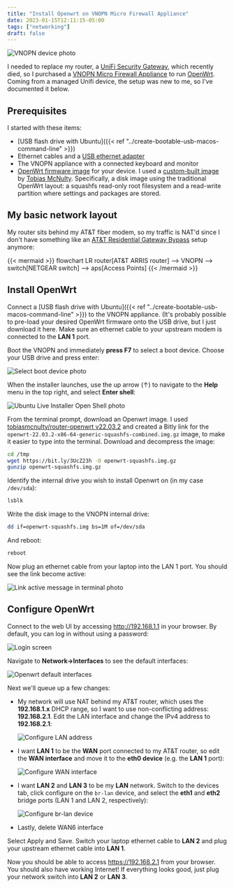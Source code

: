 ```yaml
---
title: "Install Openwrt on VNOPN Micro Firewall Appliance"
date: 2023-01-15T12:11:15-05:00
tags: ["networking"]
draft: false
---
```


![VNOPN device photo](vnopn.jpeg)

I needed to replace my router, a [UniFi Security Gateway](https://store.ui.com/products/unifi-security-gateway), which recently died, so I purchased a [VNOPN Micro Firewall Appliance](https://a.co/d/0fEIZwK) to run [OpenWrt](https://openwrt.org/). Coming from a managed Unifi device, the setup was new to me, so I've documented it below.

## Prerequisites

I started with these items:

* [USB flash drive with Ubuntu]({{< ref "../create-bootable-usb-macos-command-line" >}})
* Ethernet cables and a [USB ethernet adapter](https://a.co/d/bO4tqS5)
* The VNOPN appliance with a connected keyboard and monitor
* [OpenWrt firmware image](https://openwrt.org/start) for your device. I used a [custom-built image](tobiasmcnulty/router-openwrt) by [Tobias McNulty](https://tobiasmcnulty.com/). Specifically, a disk image using the traditional OpenWrt layout: a squashfs read-only root filesystem and a read-write partition where settings and packages are stored.

## My basic network layout

My router sits behind my AT&T fiber modem, so my traffic is NAT'd since I don't have something like an [AT&T Residential Gateway Bypass](https://github.com/jaysoffian/eap_proxy) setup anymore:

{{< mermaid >}}
flowchart LR
    router[AT&T ARRIS router] --> VNOPN --> switch[NETGEAR switch] --> aps[Access Points]
{{< /mermaid >}}

## Install OpenWrt

Connect a [USB flash drive with Ubuntu]({{< ref "../create-bootable-usb-macos-command-line" >}}) to the VNOPN appliance. (It's probably possible to pre-load your desired OpenWrt firmware onto the USB drive, but I just download it here. Make sure an ethernet cable to your upstream modem is connected to the **LAN 1** port.

Boot the VNOPN and immediately **press F7** to select a boot device. Choose your USB drive and press enter:

![Select boot device photo](select-boot-device.jpeg)

When the installer launches, use the up arrow (↑) to navigate to the **Help** menu in the top right, and select **Enter shell**:

![Ubuntu Live Installer Open Shell photo](ubuntu-install-enter-shell.jpeg)

From the terminal prompt, download an Openwrt image. I used [tobiasmcnulty/router-openwrt v22.03.2](https://github.com/tobiasmcnulty/router-openwrt/releases/tag/22.03.2_x86_64) and created a Bitly link for the `openwrt-22.03.2-x86-64-generic-squashfs-combined.img.gz` image, to make it easier to type into the terminal. Download and decompress the image:

```sh
cd /tmp
wget https://bit.ly/3UcZ23h -O openwrt-squashfs.img.gz
gunzip openwrt-squashfs.img.gz
```

Identify the internal drive you wish to install Openwrt on (in my case `/dev/sda`):

```sh
lsblk
```

Write the disk image to the VNOPN internal drive:

```sh
dd if=openwrt-squashfs.img bs=1M of=/dev/sda
```

And reboot:

```sh
reboot
```

Now plug an ethernet cable from your laptop into the LAN 1 port. You should see the link become active:

![Link active message in terminal photo](openwrt-link-active.jpeg)

## Configure OpenWrt

Connect to the web UI by accessing http://192.168.1.1 in your browser. By default, you can log in without using a password:

![Login screen](login-screen.png)

Navigate to **Network→Interfaces** to see the default interfaces:

![Openwrt default interfaces](openwrt-default-interfaces.png)

Next we'll queue up a few changes:

* My network will use NAT behind my AT&T router, which uses the **192.168.1.x** DHCP range, so I want to use non-conflicting address: **192.168.2.1**. Edit the LAN interface and change the IPv4 address to **192.168.2.1**:

    ![Configure LAN address](openwrt-change-lan-address.png)

* I want **LAN 1** to be the **WAN** port connected to my AT&T router, so edit the **WAN interface** and move it to the **eth0 device** (e.g. the **LAN 1** port):

    ![Configure WAN interface](openwrt-wan.png)

* I want **LAN 2** and **LAN 3** to be my **LAN** network. Switch to the devices tab, click configure on the `br-lan` device, and select the **eth1** and **eth2** bridge ports (LAN 1 and LAN 2, respectively):

    ![Configure br-lan device](openwrt-bridge-device.png)

* Lastly, delete WAN6 interface

Select Apply and Save. Switch your laptop ethernet cable to **LAN 2** and plug your upstream ethernet cable into **LAN 1**.

Now you should be able to access https://192.168.2.1 from your browser. You should also have working Internet! If everything looks good, just plug your network switch into **LAN 2** or **LAN 3**.

